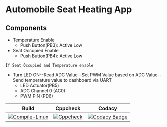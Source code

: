 # Automobile Seat Heating App

## Components
* Temperature Enable
	* Push Button(PB3): Active Low
* Seat Occupied Enable
	* Push Button(PB4): Active Low

`If Seat Occupied and Temperature enable`

* Turn LED ON--Read ADC Value--Set PWM Value based on ADC Value--Send temperature value to dashboard via UART
	* LED Actuator(PB5)
	* ADC Channel 0 (AC0)
	* PWM PIN (PD6)

|Build|Cppcheck|Codacy|
|:--:|:--:|:--:|
|[![Compile-Linux](https://github.com/vivekvalagadri/Stepin_EmbC/actions/workflows/compile.yml/badge.svg)](https://github.com/vivekvalagadri/Stepin_EmbC/actions/workflows/compile.yml)|[![Cppcheck](https://github.com/vivekvalagadri/Stepin_EmbC/actions/workflows/cppcheck.yml/badge.svg)](https://github.com/vivekvalagadri/Stepin_EmbC/actions/workflows/cppcheck.yml)|[![Codacy Badge](https://app.codacy.com/project/badge/Grade/afc8933f9ff24451a591cdf19fd7e65e)](https://www.codacy.com/gh/vivekvalagadri/Stepin_EmbC/dashboard?utm_source=github.com&amp;utm_medium=referral&amp;utm_content=vivekvalagadri/Stepin_EmbC&amp;utm_campaign=Badge_Grade)|
